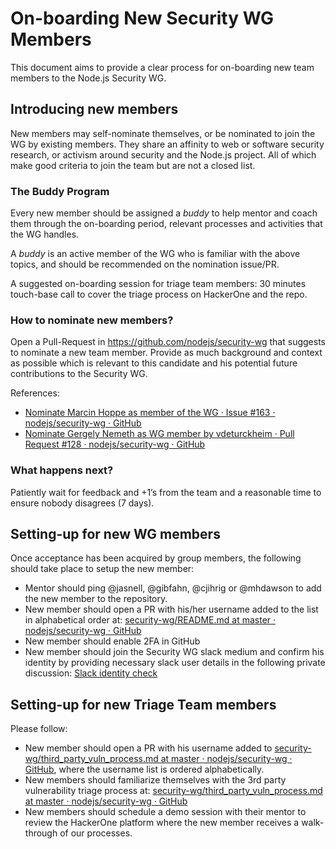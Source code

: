 # On-boarding New Security WG Members

This document aims to provide a clear process for on-boarding new team members to the Node.js Security WG.

## Introducing new members
New members may self-nominate themselves, or be nominated to join the WG by existing members. They share an affinity to web or software security research, or activism around security and the Node.js project. All of which make good criteria to join the team but are not a closed list.

### The Buddy Program
Every new member should be assigned a *buddy* to help mentor and coach them through the on-boarding period, relevant processes and activities that the WG handles. 

A *buddy* is an active member of the WG who is familiar with the above topics, and should be recommended on the nomination issue/PR.

A suggested on-boarding session for triage team members: 30 minutes touch-base call to cover the triage process on HackerOne and the repo.


### How to nominate new members?
Open a Pull-Request in https://github.com/nodejs/security-wg that suggests to nominate a new team member. Provide as much background and context as possible which is relevant to this candidate and his potential future contributions to the Security WG.

References:
* [Nominate Marcin Hoppe as member of the WG · Issue #163 · nodejs/security-wg · GitHub](https://github.com/nodejs/security-wg/issues/163)
* [Nominate Gergely Nemeth as WG member by vdeturckheim · Pull Request #128 · nodejs/security-wg · GitHub](https://github.com/nodejs/security-wg/pull/128)


### What happens next?
Patiently wait for feedback and +1’s from the team and a reasonable time to ensure nobody disagrees (7 days).

## Setting-up for new WG members
Once acceptance has been acquired by group members, the following should take place to setup the new member:

* Mentor should ping @jasnell, @gibfahn, @cjihrig or @mhdawson to add the new member to the repository.
* New member should open a PR with his/her username added to the list in alphabetical order at: [security-wg/README.md at master · nodejs/security-wg · GitHub](https://github.com/nodejs/security-wg/blob/master/README.md)
* New member should enable 2FA in GitHub
* New member should join the Security WG slack medium and confirm his identity by providing necessary slack user details in the following private discussion: [Slack identity check](https://github.com/orgs/nodejs/teams/security-wg/discussions/3)

## Setting-up for new Triage Team members
Please follow:
* New member should open a PR with his username added to [security-wg/third_party_vuln_process.md at master · nodejs/security-wg · GitHub](https://github.com/nodejs/security-wg/blob/master/processes/third_party_vuln_process.md#the-triage-team), where the username list is ordered alphabetically.
* New members should familiarize themselves with the 3rd party vulnerability triage process at: [security-wg/third_party_vuln_process.md at master · nodejs/security-wg · GitHub](https://github.com/nodejs/security-wg/blob/master/processes/third_party_vuln_process.md)
* New members should schedule a demo session with their mentor to review the HackerOne platform where the new member receives a walk-through of our processes.

